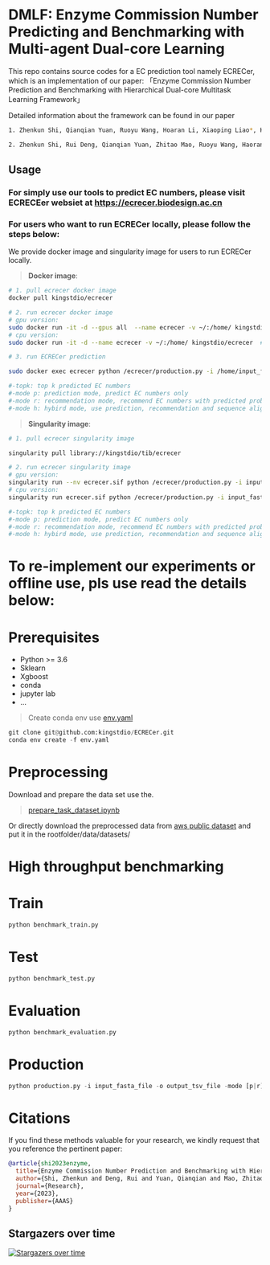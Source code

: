 <!--
 * @Author: Zhenkun Shi
 * @Date: 2022-04-19 11:21:15
 * @LastEditors: Zhenkun Shi
 * @LastEditTime: 2023-10-06 11:52:41
 * @FilePath: /ECRECer/README.md
 * @Description: 
 * 
 * Copyright (c) 2022 by tibd, All Rights Reserved. 
-->

# DMLF: Enzyme Commission Number Predicting and Benchmarking with Multi-agent Dual-core Learning

This repo contains source codes for a EC prediction tool namely ECRECer, which is an implementation  of our paper: 「Enzyme Commission Number Prediction and Benchmarking with Hierarchical Dual-core Multitask Learning Framework」

Detailed information about the framework can be found in our paper

```bash
1. Zhenkun Shi, Qianqian Yuan, Ruoyu Wang, Hoaran Li, Xiaoping Liao*, Hongwu Ma* (2022). ECRECer: Enzyme Commission Number Recommendation and Benchmarking based on Multiagent Dual-core Learning. arXiv preprint arXiv:2202.03632.

2. Zhenkun Shi, Rui Deng, Qianqian Yuan, Zhitao Mao, Ruoyu Wang, Haoran Li, Xiaoping Liao*, Hongwu Ma* (2023). Enzyme Commission Number Prediction and Benchmarking with Hierarchical Dual-core Multitask Learning Framework. Research.
```


## Usage
### For simply use our tools to predict EC numbers, please visit ECRECEer websiet at https://ecrecer.biodesign.ac.cn


### For users who want to run ECRECer locally, please follow the steps below:
We provide docker image and singularity image for users to run ECRECer locally.

> <b>Docker image</b>: 

```bash
# 1. pull ecrecer docker image
docker pull kingstdio/ecrecer

# 2. run ecrecer docker image
# gpu version:
sudo docker run -it -d --gpus all  --name ecrecer -v ~/:/home/ kingstdio/ecrecer #~/ is your fasta file folder
# cpu version:
sudo docker run -it -d --name ecrecer -v ~/:/home/ kingstdio/ecrecer  #~/ is your fasta file folder

# 3. run ECRECer prediction 

sudo docker exec ecrecer python /ecrecer/production.py -i /home/input_fasta_file.fasta -o /home/output_tsv_file.tsv -mode h -topk 10

#-topk: top k predicted EC numbers
#-mode p: prediction mode, predict EC numbers only
#-mode r: recommendation mode, recommend EC numbers with predicted probabilities, the higher the better
#-mode h: hybird mode, use prediction, recommendation and sequence alignment methods

```

> <b>Singularity image</b>: 

```bash
# 1. pull ecrecer singularity image

singularity pull library://kingstdio/tib/ecrecer

# 2. run ecrecer singularity image
# gpu version:
singularity run --nv ecrecer.sif python /ecrecer/production.py -i input_fasta_file.fasta -o output_tsv_file.tsv -mode h -topk 10
# cpu version:
singularity run ecrecer.sif python /ecrecer/production.py -i input_fasta_file.fasta -o output_tsv_file.tsv -mode h -topk 10

#-topk: top k predicted EC numbers
#-mode p: prediction mode, predict EC numbers only
#-mode r: recommendation mode, recommend EC numbers with predicted probabilities, the higher the better
#-mode h: hybird mode, use prediction, recommendation and sequence alignment methods

```




# To re-implement our experiments or offline use, pls use read the details below:

# Prerequisites

+ Python >= 3.6
+ Sklearn
+ Xgboost
+ conda
+ jupyter lab
+ ...

> Create conda env use [env.yaml](./env.yaml)

```python
git clone git@github.com:kingstdio/ECRECer.git
conda env create -f env.yaml
```

# Preprocessing

Download and prepare the data set use the.

> [prepare_task_dataset.ipynb](./prepare_task_dataset.ipynb)

Or directly download the preprocessed data from [aws public dataset](https://tibd-public-datasets.s3.amazonaws.com/ecrecer/ecrecer_datasets.zip) and put it in the rootfolder/data/datasets/

<!-- # Step by step benchmarking

### Task 1: Enzyme or None-Enzyme Prediction

> [./tasks/task1.ipynb](./task1.ipynb)

### Task 2: Polyfunctional Enzyme Prediction

> [./tasks/task2.ipynb](./task2.ipynb)

### Task 3: EC Number Prediction

> [./tasks/task3.ipynb](./task3.ipynb) -->

# High throughput benchmarking

# Train

```python
python benchmark_train.py
```

# Test

```python
python benchmark_test.py
```

# Evaluation

```python
python benchmark_evaluation.py
```

# Production

```python
python production.py -i input_fasta_file -o output_tsv_file -mode [p|r] -topk 5
```

# Citations

If you find these methods valuable for your research, we kindly request that you reference the pertinent paper:

```bib
@article{shi2023enzyme,
  title={Enzyme Commission Number Prediction and Benchmarking with Hierarchical Dual-core Multitask Learning Framework},
  author={Shi, Zhenkun and Deng, Rui and Yuan, Qianqian and Mao, Zhitao and Wang, Ruoyu and Li, Haoran and Liao, Xiaoping and Ma, Hongwu},
  journal={Research},
  year={2023},
  publisher={AAAS}
}
```

## Stargazers over time

[![Stargazers over time](https://starchart.cc/kingstdio/ECRECer.svg)](https://github.com/kingstdio/ECRECer/)

